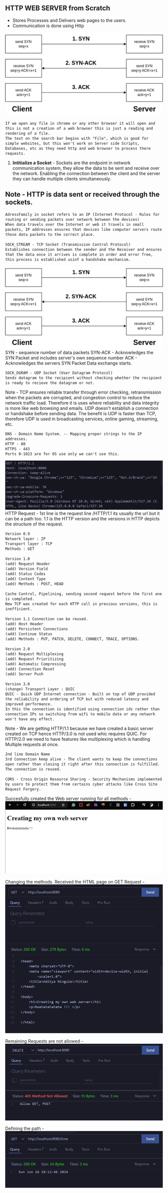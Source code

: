 ## HTTP WEB SERVER from Scratch

- Stores Processes and Delivers web pages to the users.
- Communication is done using Http

![alt text](images/image-1.png)

```
If we open any file in chrome or any other browser it will open and this is not a creation of a web browser this is just a reading and rendering of a file.
The text on the search bar begins with "File", which is good for simple websites, but this won't work on Server side Scripts, Databases, etc as they need http and web browser to process there requests.

```

1. **Intitialize a Socket** -
   Sockets are the endpoint in network communication system, they allow the data to be sent and receive over the network.
   Enabling the connection between the client and the server they can handle multiple clients simultaneously.

## Note - HTTP is data sent or received through the sockets.

    AdressFamily in socket refers to an IP (Internet Protocol - Rules for routing or sending packets over network between the devices)
    When data travels over the Internet or web it travels in small packets, IP addresses ensures that devices like computer servers route those data packets to the correct place.

    SOCK_STREAM - TCP Socket (Transmission Control Protocol)
    Establishes connection between the sender and the Receiver and ensures that the data once it arrives is complete in order and error free, this process is established usinf a handshake mechanism.

![alt text](images/image-1.png)
SYN - sequence number of data packets
SYN-ACK - Acknowledges the SYN Packet and includes server's own sequence number
ACK - Acknowledges the servers SYN Packet
Data exchange starts.

    SOCK_DGRAM - UDP Socket (User Datagram Protocol)
    Sends datagram to the recipient without checking whether the recipient is ready to recieve the datagram or not.

Note - TCP ensures reliable transfer through error checking, retransmission when the packets are corrupted, and congestion control to reduce the network traffic load. Therefore it is uses where reliability and data integrity is more like web browsing and emails.
UDP doesn't establish a connection or handshake before sending data. The benefit is UDP is faster than TCP, therefore UDP is used in broadcasting services, online gaming, streaming, etc.

    DNS - Domain Name System. -- Mapping proper strings to the IP addresses.
    HTTP - 80
    HTTPS - 443
    Ports 0-1023 are for OS use only we can't use this.

![alt text](images/image-2.png)
HTTP Request -
1st line is the request line /HTTP/1.1 its usually the url but it can be a path too.
1.1 is the HTTP version and the versions in HTTP depicts the structure of the request.

    Version 0.9
    Network layer : IP
    Transport layer : TCP
    Methods : GET

    Version 1.0
    (add) Request Header
    (add) Version Field
    (add) Status Codes
    (add) Content Type
    (add) Methods : POST, HEAD

    Cache Control, Pipelining, sending second request before the first one is completed.
    New TCP was created for each HTTP call in previous versions, this is inefficient.

    Version 1.1 Connection can be reused.
    (add) Host Header
    (add) Persistent Connections
    (add) Continue Status
    (add) Methods : PUT, PATCH, DELETE, CONNECT, TRACE, OPTIONS.

    Version 2.0
    (add) Request Multiplexing
    (add) Request Prioritizing
    (add) Automatic Compressing
    (add) Connection Reset
    (add) Server Push

    Version 3.0
    (change) Transport Layer : QUIC
    QUIC - Quick UDP Internet connection - Built on top of UDP provided the reliability and ordering of TCP but with reduced latency and improved performance.
    In this the connection is identified using connection ids rather than connection IPs so switching from wifi to mobile data or any network won't have any effect.

Note - We are getting HTTP/1.1 because we have created a basic server created on TCP hence HTTP/3.0 is not used whic requires QUIC.
For HTTP/2.0 we need to have features like multiplexing which is handling Multiple requests at once.

    2nd line Domain Name
    3rd Connection keep alive - The client wants to keep the connections open rather than closing it right after this connection is fulfilled. The connection is reused.

    CORS - Cross Origin Resource Sharing - Security Mechanisms implemented by users to protect them from certains cyber attacks like Cross Site Request Forgery.

Succesfully created the Web server running for all methods -
![alt text](images/image-3.png)

Changing the methods.
Received the HTML page on GET Request - 
![alt text](images/image-4.png)

Remaining Requests are not allowed - 
![alt text](images/image-5.png)

Defining the path - 
![alt text](images/image-6.png)